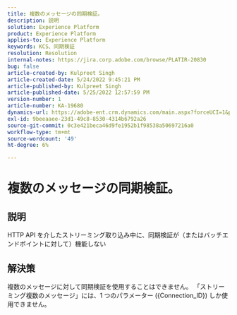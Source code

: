 ```yaml
---
title: 複数のメッセージの同期検証。
description: 説明
solution: Experience Platform
product: Experience Platform
applies-to: Experience Platform
keywords: KCS、同期検証
resolution: Resolution
internal-notes: https://jira.corp.adobe.com/browse/PLATIR-20830
bug: false
article-created-by: Kulpreet Singh
article-created-date: 5/24/2022 9:45:21 PM
article-published-by: Kulpreet Singh
article-published-date: 5/25/2022 12:57:59 PM
version-number: 1
article-number: KA-19680
dynamics-url: https://adobe-ent.crm.dynamics.com/main.aspx?forceUCI=1&pagetype=entityrecord&etn=knowledgearticle&id=efcbcfcc-aadb-ec11-a7b6-0022480b01c5
exl-id: 9beeaaee-23d1-49c8-8530-4314b6792a26
source-git-commit: 0c3e421beca46d9fe1952b1f98538a50697216a0
workflow-type: tm+mt
source-wordcount: '49'
ht-degree: 6%

---
```


# 複数のメッセージの同期検証。

## 説明

HTTP API を介したストリーミング取り込み中に、同期検証が（またはバッチエンドポイントに対して）機能しない

## 解決策

複数のメッセージに対して同期検証を使用することはできません。
「ストリーミング複数のメッセージ」には、1 つのパラメーター ({Connection_ID}) しか使用できません。
